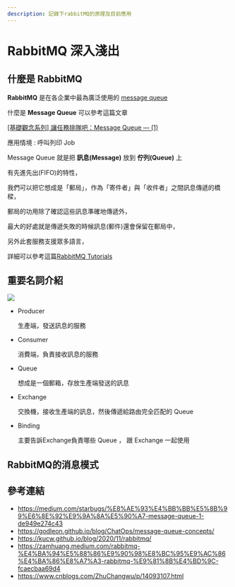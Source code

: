 ```yaml
---
description: 記錄下rabbitMQ的原理及目前應用
---
```


# RabbitMQ 深入淺出

## 什麼是 RabbitMQ

 **RabbitMQ** 是在各企業中最為廣泛使用的 [message queue](https://zh.wikipedia.org/zh-tw/%E6%B6%88%E6%81%AF%E9%98%9F%E5%88%97)

什麼是 **Message Queue** 可以參考這篇文章

[[基礎觀念系列] 讓任務排隊吧：Message Queue — (1)](https://medium.com/starbugs/%E8%AE%93%E4%BB%BB%E5%8B%99%E6%8E%92%E9%9A%8A%E5%90%A7-message-queue-1-de949e274c43)

應用情境 : 呼叫列印 Job

Message Queue 就是把 **訊息(Message)** 放到 **佇列(Queue)** 上

有先進先出(FIFO)的特性，

我們可以把它想成是「郵局」，作為「寄件者」與「收件者」之間訊息傳遞的橋樑，

郵局的功用除了確認這些訊息準確地傳遞外，

最大的好處就是傳遞失敗的時候訊息(郵件)還會保留在郵局中，

另外此套服務支援眾多語言，

詳細可以參考這篇[RabbitMQ Tutorials](https://www.rabbitmq.com/getstarted.html)


## 重要名詞介紹

<img src="https://user-images.githubusercontent.com/38503381/222387617-daaca61b-036c-4475-bc3c-e3fab27a14b8.jpg">

* Producer
  
    生產端，發送訊息的服務

* Consumer

    消費端，負責接收訊息的服務

* Queue

    想成是一個郵箱，存放生產端發送的訊息

* Exchange

    交換機，接收生產端的訊息，然後傳遞給路由完全匹配的 Queue

* Binding

    主要告訴Exchange負責哪些 Queue ， 跟 Exchange 一起使用

## RabbitMQ的消息模式



## 參考連結

* <https://medium.com/starbugs/%E8%AE%93%E4%BB%BB%E5%8B%99%E6%8E%92%E9%9A%8A%E5%90%A7-message-queue-1-de949e274c43>
* <https://godleon.github.io/blog/ChatOps/message-queue-concepts/>
* <https://kucw.github.io/blog/2020/11/rabbitmq/>
* <https://zamhuang.medium.com/rabbitmq-%E4%BA%94%E5%88%86%E9%90%98%E8%BC%95%E9%AC%86%E4%BA%86%E8%A7%A3-rabbitmq-%E9%81%8B%E4%BD%9C-fcaecbaa69d4>
* <https://www.cnblogs.com/ZhuChangwu/p/14093107.html>
